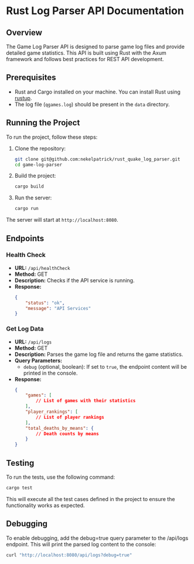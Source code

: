 # Rust Log Parser API Documentation

## Overview
The Game Log Parser API is designed to parse game log files and provide detailed game statistics. This API is built using Rust with the Axum framework and follows best practices for REST API development.

## Prerequisites
- Rust and Cargo installed on your machine. You can install Rust using [rustup](https://rustup.rs/).
- The log file (`qgames.log`) should be present in the `data` directory.

## Running the Project
To run the project, follow these steps:

1. Clone the repository:
    ```sh
    git clone git@github.com:nekelpatrick/rust_quake_log_parser.git
    cd game-log-parser
    ```

2. Build the project:
    ```sh
    cargo build
    ```

3. Run the server:
    ```sh
    cargo run
    ```

The server will start at `http://localhost:8080`.

## Endpoints

### Health Check
- **URL:** `/api/healthCheck`
- **Method:** GET
- **Description:** Checks if the API service is running.
- **Response:**
    ```json
    {
        "status": "ok",
        "message": "API Services"
    }
    ```

### Get Log Data
- **URL:** `/api/logs`
- **Method:** GET
- **Description:** Parses the game log file and returns the game statistics.
- **Query Parameters:**
  - `debug` (optional, boolean): If set to `true`, the endpoint content will be printed in the console.
- **Response:**
    ```json
    {
        "games": [
            // List of games with their statistics
        ],
        "player_rankings": [
            // List of player rankings
        ],
        "total_deaths_by_means": {
            // Death counts by means
        }
    }
    ```

## Testing
To run the tests, use the following command:

```sh
cargo test
```
This will execute all the test cases defined in the project to ensure the functionality works as expected.

## Debugging
To enable debugging, add the debug=true query parameter to the /api/logs endpoint. This will print the parsed log content to the console:

```sh
curl "http://localhost:8080/api/logs?debug=true"
```